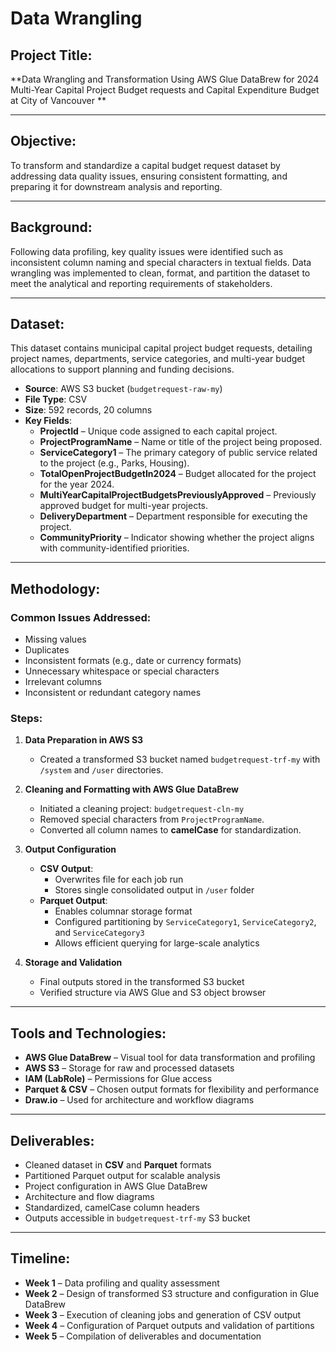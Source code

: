# Data Wrangling

## Project Title:  
**Data Wrangling and Transformation Using AWS Glue DataBrew for 2024 Multi-Year Capital Project Budget requests and Capital Expenditure Budget at City of Vancouver **

---

## Objective:  
To transform and standardize a capital budget request dataset by addressing data quality issues, ensuring consistent formatting, and preparing it for downstream analysis and reporting.

---

## Background:  
Following data profiling, key quality issues were identified such as inconsistent column naming and special characters in textual fields. Data wrangling was implemented to clean, format, and partition the dataset to meet the analytical and reporting requirements of stakeholders.

---

## Dataset:  
This dataset contains municipal capital project budget requests, detailing project names, departments, service categories, and multi-year budget allocations to support planning and funding decisions.
- **Source**: AWS S3 bucket (`budgetrequest-raw-my`)  
- **File Type**: CSV  
- **Size**: 592 records, 20 columns  
- **Key Fields**:  
  - **ProjectId** – Unique code assigned to each capital project.  
  - **ProjectProgramName** – Name or title of the project being proposed.  
  - **ServiceCategory1** – The primary category of public service related to the project (e.g., Parks, Housing).  
  - **TotalOpenProjectBudgetIn2024** – Budget allocated for the project for the year 2024.  
  - **MultiYearCapitalProjectBudgetsPreviouslyApproved** – Previously approved budget for multi-year projects.  
  - **DeliveryDepartment** – Department responsible for executing the project.  
  - **CommunityPriority** – Indicator showing whether the project aligns with community-identified priorities.

---

## Methodology:

### Common Issues Addressed:
- Missing values  
- Duplicates  
- Inconsistent formats (e.g., date or currency formats)  
- Unnecessary whitespace or special characters  
- Irrelevant columns  
- Inconsistent or redundant category names  

### Steps:

1. **Data Preparation in AWS S3**  
   - Created a transformed S3 bucket named `budgetrequest-trf-my` with `/system` and `/user` directories.

2. **Cleaning and Formatting with AWS Glue DataBrew**  
   - Initiated a cleaning project: `budgetrequest-cln-my`  
   - Removed special characters from `ProjectProgramName`.  
   - Converted all column names to **camelCase** for standardization.

3. **Output Configuration**  
   - **CSV Output**:  
     - Overwrites file for each job run  
     - Stores single consolidated output in `/user` folder  
   - **Parquet Output**:  
     - Enables columnar storage format  
     - Configured partitioning by `ServiceCategory1`, `ServiceCategory2`, and `ServiceCategory3`  
     - Allows efficient querying for large-scale analytics

4. **Storage and Validation**  
   - Final outputs stored in the transformed S3 bucket  
   - Verified structure via AWS Glue and S3 object browser

---

## Tools and Technologies:  
- **AWS Glue DataBrew** – Visual tool for data transformation and profiling  
- **AWS S3** – Storage for raw and processed datasets  
- **IAM (LabRole)** – Permissions for Glue access  
- **Parquet & CSV** – Chosen output formats for flexibility and performance  
- **Draw.io** – Used for architecture and workflow diagrams

---

## Deliverables:  
- Cleaned dataset in **CSV** and **Parquet** formats  
- Partitioned Parquet output for scalable analysis  
- Project configuration in AWS Glue DataBrew  
- Architecture and flow diagrams  
- Standardized, camelCase column headers  
- Outputs accessible in `budgetrequest-trf-my` S3 bucket

---

## Timeline:  
- **Week 1** – Data profiling and quality assessment  
- **Week 2** – Design of transformed S3 structure and configuration in Glue DataBrew  
- **Week 3** – Execution of cleaning jobs and generation of CSV output  
- **Week 4** – Configuration of Parquet outputs and validation of partitions  
- **Week 5** – Compilation of deliverables and documentation
